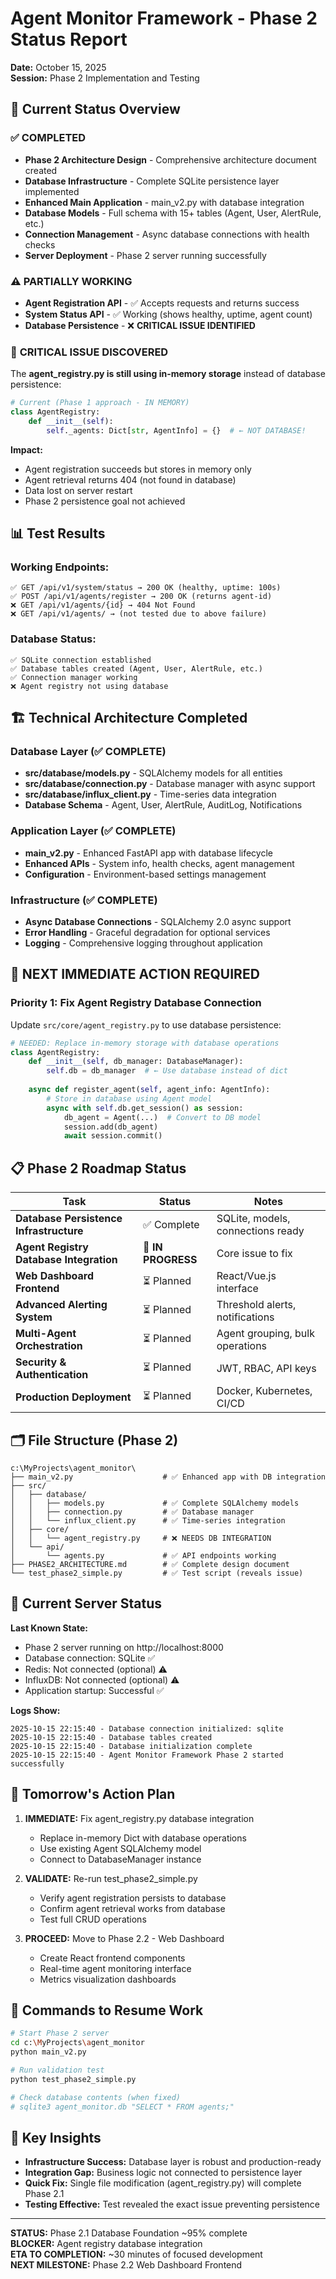 # Agent Monitor Framework - Phase 2 Status Report
**Date:** October 15, 2025  
**Session:** Phase 2 Implementation and Testing

## 🎯 Current Status Overview

### ✅ **COMPLETED**
- **Phase 2 Architecture Design** - Comprehensive architecture document created
- **Database Infrastructure** - Complete SQLite persistence layer implemented
- **Enhanced Main Application** - main_v2.py with database integration
- **Database Models** - Full schema with 15+ tables (Agent, User, AlertRule, etc.)
- **Connection Management** - Async database connections with health checks
- **Server Deployment** - Phase 2 server running successfully

### ⚠️ **PARTIALLY WORKING**  
- **Agent Registration API** - ✅ Accepts requests and returns success
- **System Status API** - ✅ Working (shows healthy, uptime, agent count)
- **Database Persistence** - ❌ **CRITICAL ISSUE IDENTIFIED**

### 🔧 **CRITICAL ISSUE DISCOVERED**
The **agent_registry.py is still using in-memory storage** instead of database persistence:

```python
# Current (Phase 1 approach - IN MEMORY)
class AgentRegistry:
    def __init__(self):
        self._agents: Dict[str, AgentInfo] = {}  # ← NOT DATABASE!
```

**Impact:**
- Agent registration succeeds but stores in memory only
- Agent retrieval returns 404 (not found in database)  
- Data lost on server restart
- Phase 2 persistence goal not achieved

## 📊 **Test Results**

### Working Endpoints:
```
✅ GET /api/v1/system/status → 200 OK (healthy, uptime: 100s)
✅ POST /api/v1/agents/register → 200 OK (returns agent-id)  
❌ GET /api/v1/agents/{id} → 404 Not Found
❌ GET /api/v1/agents/ → (not tested due to above failure)
```

### Database Status:
```
✅ SQLite connection established
✅ Database tables created (Agent, User, AlertRule, etc.)  
✅ Connection manager working
❌ Agent registry not using database
```

## 🏗️ **Technical Architecture Completed**

### Database Layer (✅ COMPLETE)
- **src/database/models.py** - SQLAlchemy models for all entities
- **src/database/connection.py** - Database manager with async support
- **src/database/influx_client.py** - Time-series data integration
- **Database Schema** - Agent, User, AlertRule, AuditLog, Notifications

### Application Layer (✅ COMPLETE)  
- **main_v2.py** - Enhanced FastAPI app with database lifecycle
- **Enhanced APIs** - System info, health checks, agent management
- **Configuration** - Environment-based settings management

### Infrastructure (✅ COMPLETE)
- **Async Database Connections** - SQLAlchemy 2.0 async support
- **Error Handling** - Graceful degradation for optional services
- **Logging** - Comprehensive logging throughout application

## 🎯 **NEXT IMMEDIATE ACTION REQUIRED**

### Priority 1: Fix Agent Registry Database Connection
Update `src/core/agent_registry.py` to use database persistence:

```python
# NEEDED: Replace in-memory storage with database operations
class AgentRegistry:
    def __init__(self, db_manager: DatabaseManager):
        self.db = db_manager  # ← Use database instead of dict
    
    async def register_agent(self, agent_info: AgentInfo):
        # Store in database using Agent model
        async with self.db.get_session() as session:
            db_agent = Agent(...)  # Convert to DB model
            session.add(db_agent)
            await session.commit()
```

## 📋 **Phase 2 Roadmap Status**

| Task | Status | Notes |
|------|--------|-------|
| **Database Persistence Infrastructure** | ✅ Complete | SQLite, models, connections ready |
| **Agent Registry Database Integration** | 🔄 **IN PROGRESS** | Core issue to fix |
| **Web Dashboard Frontend** | ⏳ Planned | React/Vue.js interface |
| **Advanced Alerting System** | ⏳ Planned | Threshold alerts, notifications |
| **Multi-Agent Orchestration** | ⏳ Planned | Agent grouping, bulk operations |
| **Security & Authentication** | ⏳ Planned | JWT, RBAC, API keys |
| **Production Deployment** | ⏳ Planned | Docker, Kubernetes, CI/CD |

## 🗂️ **File Structure (Phase 2)**

```
c:\MyProjects\agent_monitor\
├── main_v2.py                    # ✅ Enhanced app with DB integration
├── src/
│   ├── database/
│   │   ├── models.py             # ✅ Complete SQLAlchemy models  
│   │   ├── connection.py         # ✅ Database manager
│   │   └── influx_client.py      # ✅ Time-series integration
│   ├── core/
│   │   └── agent_registry.py     # ❌ NEEDS DB INTEGRATION
│   └── api/
│       └── agents.py             # ✅ API endpoints working
├── PHASE2_ARCHITECTURE.md        # ✅ Complete design document
└── test_phase2_simple.py         # ✅ Test script (reveals issue)
```

## 🔄 **Current Server Status**

**Last Known State:**
- Phase 2 server running on http://localhost:8000
- Database connection: SQLite ✅
- Redis: Not connected (optional) ⚠️  
- InfluxDB: Not connected (optional) ⚠️
- Application startup: Successful ✅

**Logs Show:**
```
2025-10-15 22:15:40 - Database connection initialized: sqlite
2025-10-15 22:15:40 - Database tables created
2025-10-15 22:15:40 - Database initialization complete
2025-10-15 22:15:40 - Agent Monitor Framework Phase 2 started successfully
```

## 🎯 **Tomorrow's Action Plan**

1. **IMMEDIATE:** Fix agent_registry.py database integration
   - Replace in-memory Dict with database operations
   - Use existing Agent SQLAlchemy model
   - Connect to DatabaseManager instance

2. **VALIDATE:** Re-run test_phase2_simple.py  
   - Verify agent registration persists to database
   - Confirm agent retrieval works from database
   - Test full CRUD operations

3. **PROCEED:** Move to Phase 2.2 - Web Dashboard
   - Create React frontend components
   - Real-time agent monitoring interface
   - Metrics visualization dashboards

## 💾 **Commands to Resume Work**

```bash
# Start Phase 2 server
cd c:\MyProjects\agent_monitor
python main_v2.py

# Run validation test  
python test_phase2_simple.py

# Check database contents (when fixed)
# sqlite3 agent_monitor.db "SELECT * FROM agents;"
```

## 📝 **Key Insights**

- **Infrastructure Success:** Database layer is robust and production-ready
- **Integration Gap:** Business logic not connected to persistence layer  
- **Quick Fix:** Single file modification (agent_registry.py) will complete Phase 2.1
- **Testing Effective:** Test revealed the exact issue preventing persistence

---
**STATUS:** Phase 2.1 Database Foundation ~95% complete  
**BLOCKER:** Agent registry database integration  
**ETA TO COMPLETION:** ~30 minutes of focused development  
**NEXT MILESTONE:** Phase 2.2 Web Dashboard Frontend